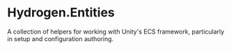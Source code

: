 # Hydrogen.Entities

A collection of helpers for working with Unity's ECS framework, particularly in setup and configuration authoring. 
